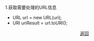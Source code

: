 1.获取需要处理的URL信息    
- URL url = new URL(uri);
- URI uriResult = url.toURI();


[<center>返回</center>](/JavaSe/javase_menu.md)
